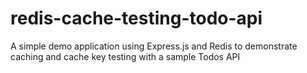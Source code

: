 # redis-cache-testing-todo-api
A simple demo application using Express.js and Redis to demonstrate caching and cache key testing with a sample Todos API
